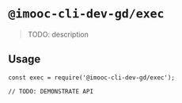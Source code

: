 # `@imooc-cli-dev-gd/exec`

> TODO: description

## Usage

```
const exec = require('@imooc-cli-dev-gd/exec');

// TODO: DEMONSTRATE API
```
